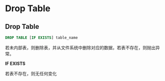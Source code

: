 # Drop Table
## Drop Table

```sql
DROP TABLE [IF EXISTS] table_name
```

若未内部表，则删除表，并从文件系统中删除对应的数据，若表不存在，则抛出异常。

**IF EXISTS**

若表不存在，则无任何变化
